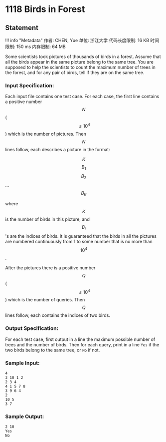 
# 1118 Birds in Forest

## Statement

!!! info "Metadata"
    作者: CHEN, Yue
    单位: 浙江大学
    代码长度限制: 16 KB
    时间限制: 150 ms
    内存限制: 64 MB

Some scientists took pictures of thousands of birds in a forest. Assume that all the birds appear in the same picture belong to the same tree. You are supposed to help the scientists to count the maximum number of trees in the forest, and for any pair of birds, tell if they are on the same tree.

### Input Specification:

Each input file contains one test case. For each case, the first line contains a positive number $$N$$ ($$\le 10^4$$) which is the number of pictures. Then $$N$$ lines follow, each describes a picture in the format:

$$K$$ $$B_1$$ $$B_2$$ ... $$B_K$$

where $$K$$ is the number of birds in this picture, and $$B_i$$'s are the indices of birds. It is guaranteed that the birds in all the pictures are numbered continuously from 1 to some number that is no more than $$10^4$$.

After the pictures there is a positive number $$Q$$ ($$\le 10^4$$) which is the number of queries. Then $$Q$$ lines follow, each contains the indices of two birds.

### Output Specification:

For each test case, first output in a line the maximum possible number of trees and the number of birds. Then for each query, print in a line `Yes` if the two birds belong to the same tree, or `No` if not.

### Sample Input:
```plaintext
4
3 10 1 2
2 3 4
4 1 5 7 8
3 9 6 4
2
10 5
3 7
```

### Sample Output:
```plaintext
2 10
Yes
No
```


